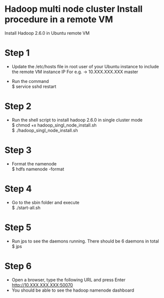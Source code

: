 # Hadoop multi node cluster Install procedure in a remote VM
Install Hadoop 2.6.0 in Ubuntu remote VM

# Step 1
- Update the /etc/hosts file in root user of your Ubuntu instance to include the remote VM instance IP
  For e.g. -> 10.XXX.XXX.XXX  master
  
- Run the command<br> 
  $ service sshd restart

# Step 2
- Run the shell script to install hadoop 2.6.0 in single cluster mode<br>
  $ chmod +x hadoop_singl_node_install.sh<br>
  $ ./hadoop_singl_node_install.sh<br>
  
# Step 3
- Format the namenode<br>
  $ hdfs namenode -format
  
# Step 4
- Go to the sbin folder and execute<br>
  $ ./start-all.sh
  
# Step 5
- Run jps to see the daemons running. There should be 6 daemons in total<br>
  $ jps

# Step 6
- Open a browser, type the following URL and press Enter<br>
  http://10.XXX.XXX.XXX:50070 <br>
- You should be able to see the hadoop namenode dashboard
